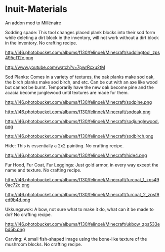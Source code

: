 Inuit-Materials
===============

An addon mod to Millénaire



Sodding spade: This tool changes placed plank blocks into their sod form while deleting a dirt block in the inventory, will not work without a dirt block in the inventory. No crafting recipe.

http://i46.photobucket.com/albums/f130/felinoel/Minecraft/soddingtool_zps495cf12e.png

http://www.youtube.com/watch?v=7pwrRcxu2tM



Sod Planks: Comes in a variety of textures, the oak planks make sod oak, the birch planks make sod birch, and etc. Can be cut with an axe like wood but cannot be burnt. Temporarily have the new oak become pine and the acacia become junglewood until textures are made for them.

http://i46.photobucket.com/albums/f130/felinoel/Minecraft/sodpine.png

http://i46.photobucket.com/albums/f130/felinoel/Minecraft/sodoak.png

http://i46.photobucket.com/albums/f130/felinoel/Minecraft/sodjunglewood.png

http://i46.photobucket.com/albums/f130/felinoel/Minecraft/sodbirch.png



Hide: This is essentially a 2x2 painting. No crafting recipe.

http://i46.photobucket.com/albums/f130/felinoel/Minecraft/hide4.png



Fur Hood, Fur Coat, Fur Leggings: Just gold armor, in every way except the name and texture. No crafting recipe.

http://i46.photobucket.com/albums/f130/felinoel/Minecraft/furcoat_1_zps490ac72c.png

http://i46.photobucket.com/albums/f130/felinoel/Minecraft/furcoat_2_zpsf9ed9b4d.png



Ukkungawok: A bow, not sure what to make it do, what can it be made to do? No crafting recipe.

http://i46.photobucket.com/albums/f130/felinoel/Minecraft/ukbow_zps533ebd5b.png



Carving: A small fish-shaped image using the bone-like texture of the mushroom blocks. No crafting recipe.
